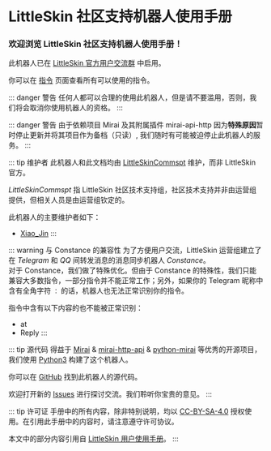# LittleSkin 社区支持机器人使用手册

<h3>欢迎浏览 LittleSkin 社区支持机器人使用手册！</h3>

此机器人已在 [LittleSkin 官方用户交流群](https://manual.littlesk.in/user-group.html#qq-%E7%BE%A4) 中启用。

你可以在 [指令](commands.md) 页面查看所有可以使用的指令。

::: danger 警告
任何人都可以合理的使用此机器人，但是请不要滥用，否则，我们将会取消你使用机器人的资格。
:::

::: danger 警告
由于依赖项目 Mirai 及其附属插件 mirai-api-http 因为**特殊原因**暂时停止更新并将其项目作为备档（只读）, 我们随时有可能被迫停止此机器人的服务。
:::

::: tip 维护者
此机器人和此文档均由 [LittleSkinCommspt](https://github.com/LittleSkinCommspt) 维护，而非 LittleSkin 官方。

*LittleSkinCommspt* 指 LittleSkin 社区技术支持组，社区技术支持并非由运营组提供，但相关人员是由运营组钦定的。

此机器人的主要维护者如下：
- [Xiao_Jin](https://github.com/jinzhijie)
:::

::: warning 与 Constance 的兼容性
为了方便用户交流，LittleSkin 运营组建立了在 *Telegram* 和 *QQ* 间转发消息的消息同步机器人 *Constance*。  
对于 Constance，我们做了特殊优化。但由于 Constance 的特殊性，我们只能兼容大多数指令，一部分指令并不能正常工作；另外，如果你的 Telegram 昵称中含有全角字符 `：` 的话，机器人也无法正常识别你的指令。

指令中含有以下内容的也不能被正常识别：
- at
- Reply
:::

::: tip 源代码
得益于 [Mirai](https://github.com/mamoe/mirai) & [mirai-http-api](https://github.com/project-mirai/mirai-api-http) & [python-mirai](https://github.com/NatriumLab/python-mirai) 等优秀的开源项目，我们使用 [Python3](https://www.python.org/) 构建了这个机器人。

你可以在 [GitHub](https://github.com/LittleSkinCommspt/commspt-bot) 找到此机器人的源代码。

欢迎打开新的 [Issues](https://github.com/LittleSkinCommspt/commspt-bot/issues) 进行探讨交流。我们聆听你宝贵的意见。
:::

::: tip 许可证
手册中的所有内容，除非特别说明，均以 [CC-BY-SA-4.0](https://creativecommons.org/licenses/by-sa/4.0/deed.zh) 授权使用。在引用此手册中的内容时，请注意遵守许可协议。

本文中的部分内容引用自 [LittleSkin 用户使用手册](https://manual.littlesk.in/)。
:::